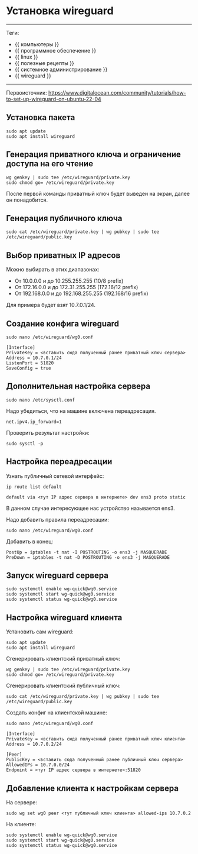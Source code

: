 # Установка wireguard



---

Теги:

- {{ компьютеры }}
- {{ программное обеспечение }}
- {{ linux }}
- {{ полезные рецепты }}
- {{ системное администрирование }}
- {{ wireguard }}

---

Первоисточник: https://www.digitalocean.com/community/tutorials/how-to-set-up-wireguard-on-ubuntu-22-04

## Установка пакета

```shell
sudo apt update
sudo apt install wireguard
```

## Генерация приватного ключа и ограничение доступа на его чтение

```shell
wg genkey | sudo tee /etc/wireguard/private.key
sudo chmod go= /etc/wireguard/private.key
```

После первой команды приватный ключ будет выведен на экран, далее он
понадобится.

## Генерация публичного ключа

```shell
sudo cat /etc/wireguard/private.key | wg pubkey | sudo tee /etc/wireguard/public.key
```

## Выбор приватных IP адресов

Можно выбирать в этих диапазонах:

* От 10.0.0.0 и до 10.255.255.255 (10/8 prefix)
* От 172.16.0.0 и до 172.31.255.255 (172.16/12 prefix)
* От 192.168.0.0 и до 192.168.255.255 (192.168/16 prefix)

Для примера будет взят 10.7.0.1/24.

## Создание конфига wireguard

```shell
sudo nano /etc/wireguard/wg0.conf
```

```
[Interface]
PrivateKey = <вставить сюда полученный ранее приватный ключ сервера>
Address = 10.7.0.1/24
ListenPort = 51820
SaveConfig = true
```

## Дополнительная настройка сервера

```shell
sudo nano /etc/sysctl.conf
```

Надо убедиться, что на машине включена переадресация.

```shell
net.ipv4.ip_forward=1
```

Проверить результат настройки:

```shell
sudo sysctl -p
```

## Настройка переадресации

Узнать публичный сетевой интерфейс:

```shell
ip route list default
```

```shell
default via <тут IP адрес сервера в интернете> dev ens3 proto static
```

В данном случае интересующее нас устройство называется ens3.

Надо добавить правила переадресации:

```shell
sudo nano /etc/wireguard/wg0.conf
```

Добавить в конец:

```shell
PostUp = iptables -t nat -I POSTROUTING -o ens3 -j MASQUERADE
PreDown = iptables -t nat -D POSTROUTING -o ens3 -j MASQUERADE
```

## Запуск wireguard сервера

```shell
sudo systemctl enable wg-quick@wg0.service
sudo systemctl start wg-quick@wg0.service
sudo systemctl status wg-quick@wg0.service
```

## Настройка wireguard клиента

Установить сам wireguard:

```shell
sudo apt update
sudo apt install wireguard
```

Сгенерировать клиентский приватный ключ:

```shell
wg genkey | sudo tee /etc/wireguard/private.key
sudo chmod go= /etc/wireguard/private.key
```

Сгенерировать клиентский публичный ключ:

```shell
sudo cat /etc/wireguard/private.key | wg pubkey | sudo tee /etc/wireguard/public.key
```

Создать конфиг на клиентской машине:

```shell
sudo nano /etc/wireguard/wg0.conf
```

```shell
[Interface]
PrivateKey = <вставить сюда полученный ранее приватный ключ клиента>
Address = 10.7.0.2/24

[Peer]
PublicKey = <вставить сюда полученный ранее публичный ключ сервера>
AllowedIPs = 10.7.0.0/24
Endpoint = <тут IP адрес сервера в интернете>:51820
```

## Добавление клиента к настройкам сервера

На сервере:

```shell
sudo wg set wg0 peer <тут публичный ключ клиента> allowed-ips 10.7.0.2
```

На клиенте:

```shell
sudo systemctl enable wg-quick@wg0.service
sudo systemctl start wg-quick@wg0.service
sudo systemctl status wg-quick@wg0.service
```
